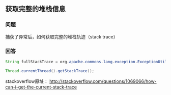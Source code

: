 ## 获取完整的堆栈信息

### 问题

捕获了异常后，如何获取完整的堆栈轨迹（stack trace）

### 回答

```java
String fullStackTrace = org.apache.commons.lang.exception.ExceptionUtils.getFullStackTrace(e)
```

````java
Thread.currentThread().getStackTrace();
````

stackoverflow原址：
http://stackoverflow.com/questions/1069066/how-can-i-get-the-current-stack-trace